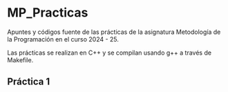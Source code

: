 # MP_Practicas

Apuntes y códigos fuente de las prácticas de la asignatura Metodología de la Programación en el curso 2024 - 25.

Las prácticas se realizan en C++ y se compilan usando g++ a través de Makefile.

## Práctica 1
